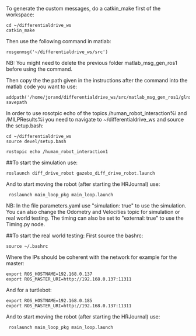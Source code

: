 To generate the custom messages, do a catkin_make first of the workspace:

```
cd ~/differentialdrive_ws
catkin_make
```

Then use the following command in matlab:

```
rosgenmsg('~/differentialdrive_ws/src')
```

NB: You might need to delete the previous folder matlab_msg_gen_ros1 before using the command.

Then copy the the path given in the instructions after the command into the matlab code you want to use:

```
addpath('/home/jorand/differentialdrive_ws/src/matlab_msg_gen_ros1/glnxa64/install/m')
savepath
```

In order to use rosotpic echo of the topics /human_robot_interaction%i and /MILPResults%i you need to navigate to ~/differentialdrive_ws and source the setup.bash:

```
cd ~/differentialdrive_ws
source devel/setup.bash
```

```
rostopic echo /human_robot_interaction1
```

##To start the simulation use:

```
roslaunch diff_drive_robot gazebo_diff_drive_robot.launch
```

And to start moving the robot (after starting the HRJournal) use:

```
 roslaunch main_loop_pkg main_loop.launch 
```

NB: In the file parameters.yaml use "simulation: true" to use the simulation. You can also change the Odometry and Velocities topic for simulation or real world testing. The timing can also be set to "external: true" to use the Timing.py node.


##To start the real world testing:
First source the bashrc:
```
source ~/.bashrc
```

Where the IPs should be coherent with the network for example for the master:
```
export ROS_HOSTNAME=192.168.0.137
export ROS_MASTER_URI=http://192.168.0.137:11311
```

And for a turtlebot:
```
export ROS_HOSTNAME=192.168.0.185
export ROS_MASTER_URI=http://192.168.0.137:11311
```

And to start moving the robot (after starting the HRJournal) use:

```
 roslaunch main_loop_pkg main_loop.launch 
```
